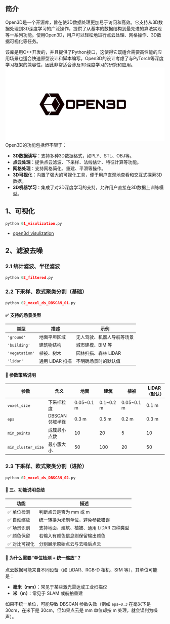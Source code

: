 ## 简介
Open3D是一个开源库，旨在使3D数据处理更加易于访问和高效。它支持从3D数据处理到3D深度学习的广泛操作，提供了从基本的数据结构到最先进的算法实现等一系列功能。使用Open3D，用户可以轻松地进行点云处理、网格操作、3D数据可视化等任务。

该库是用C++开发的，并且提供了Python接口，这使得它既适合需要高性能的应用场景也适合快速原型设计和脚本编写。Open3D的设计考虑了与PyTorch等深度学习框架的兼容性，因此非常适合涉及3D深度学习的研究和应用。
![open3d logo](./assets/open3d.png)
Open3D的功能包括但不限于：

- **3D数据读写**：支持多种3D数据格式，如PLY、STL、OBJ等。
- **点云处理**：提供点云滤波、下采样、法线估计、特征计算等功能。
- **网格处理**：支持网格简化、重建、平滑等操作。
- **3D可视化**：内置了强大的可视化工具，便于用户直观地查看和交互式探索3D数据。
- **3D机器学习**：集成了对3D深度学习的支持，允许用户直接在3D数据上训练模型。



## 1、可视化
```python
python 01_visulization.py
```
 - [open3d_visulization](./assets/open3d_visulization.md)


## 2、滤波去噪

### 2.1 统计滤波、半径滤波
```python
python 02_filtered.py
```

### 2.2 下采样、欧式聚类分割（基础）

```python
python 02_voxel_ds_DBSCAN_01.py
```
#### ✅ 支持的场景类型
| 类型 | 描述 | 示例 |
|------|------|------|
| `'ground'` | 地面平坦区域 | 无人驾驶、机器人导航等场景 |
| `'building'` | 建筑物结构 | 城市建模、BIM 等 |
| `'vegetation'` | 植被、树木 | 园林扫描、森林 LiDAR |
| `'lidar'` | 通用 LiDAR 扫描 | 不明确场景时的默认值 |

#### 🧠 参数策略说明
| 参数 | 含义 | 地面 | 建筑 | 植被 | LiDAR（默认） |
|------|------|------|------|------|----------------|
| `voxel_size` | 下采样粒度 | 0.05~0.1 m | 0.1~0.2 m | 0.05~0.1 m | 0.1 m |
| `eps` | DBSCAN 邻域半径 | 0.3 m | 0.5 m | 0.2 m | 0.3 m |
| `min_points` | 成簇最小点数 | 10 | 20 | 5 | 10 |
| `min_cluster_size` | 最小簇大小 | 50 | 100 | 20 | 50 |

### 2.3 下采样、欧式聚类分割（进阶）

```python
python 02_voxel_ds_DBSCAN_02.py
```


#### 📌 三、功能说明总结
| 功能 | 描述 |
|------|------|
| ✅ 单位检测 | 判断点云是否为 mm 或 m |
| ✅ 自动缩放 | 统一转换为米制单位，避免参数错误 |
| ✅ 场景识别 | 支持地面、建筑、植被、通用 LiDAR 四种类型 |
| ✅ 颜色保留 | 若输入有颜色信息则保留输出颜色 |
| ✅ 对比可视化 | 分别展示原始点云与去噪后点云 |


#### 🧠 为什么需要“单位检测 + 统一缩放”？

点云数据可能来自不同设备（如 LiDAR、RGB-D 相机、SfM 等），其单位可能是：
- **毫米（mm）**：常见于某些激光雷达或工业扫描仪
- **米（m）**：常见于 SLAM 或航拍重建

如果不统一单位，可能导致 DBSCAN 参数失效（例如 `eps=0.3` 在毫米下是 30cm，在米下是 30cm，但如果点云是 mm 单位却按 m 处理，就会误判为噪声）。

